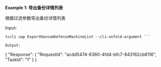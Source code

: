 **Example 1: 导出备份详情列表**

根据过滤参数导出备份详情列表

Input: 

```
tccli cwp ExportRansomDefenseMachineList --cli-unfold-argument ```

Output: 
```
{
    "Response": {
        "RequestId": "acdd5474-6360-4fd4-bfc7-843162cb8116",
        "TaskId": "1"
    }
}
```

